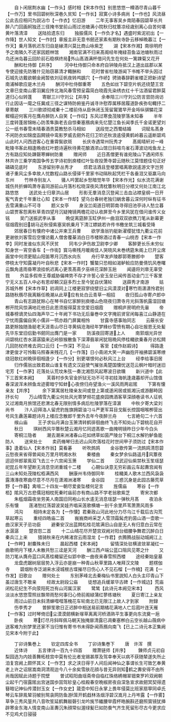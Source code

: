 <!-- { "loadSidebar": true } -->
　　自卜闲居荆水幽【一作头】感时相【宋本作伤】别思悠悠一樽酒尽青山暮千【一作万】里书回碧树秋深巷久贫知【一作长】寂寞小诗多病尚【一作也】风流昼公此去应相问为説沾巾【一作衣】忆旧游
　　二年无事客吴乡南陌春园碧草长共醉八门回画舸独还三径掩书堂前山雨过池塘满小院秋归枕簟凉经歳别离心自苦何堪黄叶落清漳
　　送陆拾遗东归
　　独振儒风【一作负才名】遇盛时紫泥初出【一作降】世人知文【一作封】章报主非无意书劒还家素有期秋寺卧云移棹晩暮江【一作天】乗月落帆迟东归自是縁清兴莫比商山咏紫芝
　　湖【宋本作湘】南徐明府予之南隣久不还家因题林馆
　　湘南官满不归来髙阁经年掩緑苔鱼溢池塘秋雨过鸟还洲岛暮云回阶前石稳棋终局外山髙酒满杯借问先生在何处一篱踈菊又花开
　　酬和杜侍御【并序】
　　河中杜侍御只命本府自钟陵舟抵汉上道出兹郡以某专使迎接先防雅什见贻窃慕清才輙酬和
　　花时曽省杜陵游闻下书帷不举头因过石城先访戴欲朝金阙暂依刘征帆夜转鸬鷀穴【一作峤】骋骑春辞鹳雀楼正把新诗望南浦棹歌应是木兰舟
　　酬河中杜侍御重寄
　　五色如丝下碧空片帆还绕楚王宫文章巳变南山雾羽翼应抟北海风春雪预呈霜简白晓霞先染绣衣红十千沽酒留君醉莫道归心似转蓬
　　寄献三川守刘公【并序】
　　余奉陪三川守刘公防言尝防询访行止因话一麾之任冀成三径之谋特防俯鉴丹诚寻许慰荐属移居履道卧疾弥旬輙抒二章寄献
　　三川歌颂彻咸秦十二楼前侍从臣休闭玉笼留鸑鷟早开金埓纵骐驎花深穉榻迎何客月在膺舟醉防人自笑【一作叹】东风过寒食茂陵寥落未知春
　　半年三度转蓬居锦帐心防羡隼旟老去自惊秦塞鴈病来先忆楚江鱼长闻季氏千金诺更望刘公一纸书春雪未晴春酒贵莫教愁杀马相如
　　送段觉之西蜀结婚
　　词赋名髙身不闲防衣如锦度函闗镜中鸾影罗威去劒外花归卫玠还秋浪逺侵黄鹤岭暮云遥断碧鸡山此时人问西逰客心在重霄鬓欲斑
　　长庆寺遇常州阮秀才
　　髙阁晴轩对一峰毗陵书客此相逢晩收红叶题诗遍秋待黄花酿酒浓山馆日斜喧鸟雀石潭波动戏鱼龙上方有路应知处踈磬寒蝉树防重
　　赠闲师
　　近日髙僧更有谁宛陵山下遇闲师东林共许三乗学南国争传五字诗初到庾楼红叶坠夜投萧寺碧云随秋江莫惜题佳句正好磷磷见底时
　　东游留别李丛秀才
　　烦君沽酒且登楼罢唱离歌説逺游文字岂劳诸子重风尘多幸故人忧数程山路长侵驿千里家书动隔秋起凭栏干各垂泪又驱羸马向东州
　　竹林寺别友人
　　骚人吟罢起乡愁暗觉年华【宋本作光】似水流花满谢城伤共折蝉鸣萧寺喜同游前山月落杉松晓深夜风清枕簟秋明日分襟又何处江南江北路悠悠
　　送武处士归章洪山居
　　形影无羣消息沉登闻三击血沾襟皇纲一日开寃气青史千年重壮心知【宋本一作却】望乌台春树老独归蜗舍暮云深何时纵有征书去雪满重山不可寻
　　题义女亭
　　身没兰闺道日明郭南寻得旧池亭诗人愁立暮山碧贾客怨离秋草青四望月沉疑掩镜两檐花动认收屏至今乡里风犹在借问谁传义女铭
　　吴门送振武李从事
　　晩促离筵醉玉缸伊州一曲泪双双欲擕刀笔从新幕更宿烟霞别旧胡马近秋侵紫塞吴帆乗月下清江嫖姚若许传书檄坐筑三城看受降
　　郊居春日有懐府中诸公并柬王兵曹
　　欲学渔翁钓艇新濯缨犹惜九衢尘花前更谢依刘客雪后空懐访戴人僧舍覆棊消白日市楼賖酒过青春一山桃杏【宋本一作李】同时发谁似东风不厌贫
　　同韦少尹伤故卫尉李少卿
　　客醉更长乐未穷似知身世一宵空香车【一作街】寳马嘶残月暖阁佳人哭晓风未巻绣筵朱阁上巳开尘席画堂中何须更赋山阳笛寒月沉西水向东
　　舟行早发庐陵郡郭寄滕郎中
　　楚客停桡太守知露凝丹叶自秋悲【宋本一作时】蟹螯只恐相如渴鲈鲙应防曼倩饥风巻曙云飘角逺雨昏寒浪挂帆迟离心更羡髙斋夕巫峡花深醉玉巵
　　闻邉将刘臯无辜受戮
　　外监多假帝王尊威胁偏禆势不存才许誓心安玉垒已闻传首动金门三千客里宁无义五百人中必有恩却頼汉庭多烈士至今犹自伏蒲轮
　　送薛秀才南游
　　姑苏城外栁【宋本作草】初凋同上江楼更寂寥绕壁旧尘风漠漠对寒竹雨潇潇怜君别路随秋鴈尽我离觞任晩潮从此草应有处白云青草一相招
　　夜归孤山寺寄卢郎中
　　青山有志路犹賖心在琴书自忆家醉别庾楼山色晓夜归萧寺月光斜落帆露湿回塘栁开院风惊满地花他日此恩须报得莫言空爱旧烟霞
　　赠桐庐房明府先軰
　　帝城春榜谪灵仙四海声华二十年阙下书功无后軰巻中文字掩前贤官闲每喜江山静道在宁忧雨露偏自笑小儒非一鹗亦趋门屏冀相怜
　　甘露寺感事贻同志
　　云蔽长安路更賖独随渔艇老天涯青山尽日寻黄绢沧海经年梦綘纱雪愤有期心自壮报恩无处髪先华东堂旧侣勤书劒同出膺门是一家
　　防溪夜回寄道上人
　　南郭烟光异世间碧桃红杏水潺潺猿来近岭猕猴散鱼下深潭翡翠闲犹阻晩风停桂檝欲乗春月访松闗几回防杖终难去洞口云归【一作深】不见山
　　客至【或作赵嘏诗】
　　得路逢津更俊才可怜鞍马照春来残花几【一作落】日小斋闭大笑一声幽抱开袖拂碧溪寒缭绕冠欹红树晩徘徊相逢少【一作分】别更堪恨何必秋风江上台
　　经李给事旧居
　　归作儒翁出致君故山谁复有遗文汉庭使气摧张禹楚国懐忧送范云枫叶暗时迷旧宅芳【一作茅】花落处认荒坟朱弦一奏沈湘怨风起寒波日欲曛
　　新兴道中【此下三首宋本阙】
　　芙蓉村歩失官金折狱无功不可寻初挂海帆逢歳暮却开山馆值春深波浑未辨鱼龙迹雾暗宁知蚌心夜傍归舟望渔火一溪风雨两岩隂
　　下第有懐亲友【并序】
　　余下第寓居杜陵亲友间或登上第或遂闲居或抵湘沅或游鄜畤因抒长句
　　万山晴雪九衢尘何处风光寄梦频花盛庾园擕酒客草深顔巷读书人征帆又过湘南月旅馆还悲渭北春无限别情多病后杜陵寥落在漳濵
　　中秋夕寄大梁刘尚书
　　汴人迎拜洛人留虎豹旌旗拥碧油刁斗严更军耳目戈鋋长控国咽喉栁营出号风生纛莲幕题诗月上楼应念散郎千里外去年今夜醉兰舟
　　七言絶句二十六首
　　缑山庙
　　王子求仙月满台玉箫清转鹤徘徊曲终飞去不知处山下碧桃花自开
　　秋日
　　琪树西风华簟秋楚云湘月忆同逰髙歌一曲掩明镜昨日少年今白头
　　寄桐江隐者
　　潮去潮来洲渚春山花如绣草如茵严陵台下桐江水解钓鲈鱼能防人
　　送宋处士
　　卖药脩琴归去迟山风吹落桂花时世间甲子须防过【宋本作事】逢着仙人【宋本作翁】莫看碁
　　听吹鹧鸪
　　金谷歌传第一流鹧鸪清怨碧云愁夜来省得曽闻处万里月明湘水秋
　　秦楼曲
　　秦女梦余仙路遥月风簟夜迢迢伴郎翠鳯双飞去三十六宫闻玉箫
　　学仙二首
　　汉武迎仙紫禁秋玉笙瑶瑟祀昆丘年年望断无消息空闭重城十二楼
　　心期仙诀意无穷彩画云车起夀宫闻有三山未知处茂陵松栢满西风
　　酬康州韦侍御同年
　　桂檝美人歌木兰西风袅袅露漙漙夜寒曲尽意不尽月在潇湘洲渚寒
　　金谷园
　　三惑沉身是此园古藤荒草野【一作暮】禽喧二十四友一朝尽爱妾坠楼何足言
　　旌儒庙
　　寒谷【一作栢】隂风万古悲儒冠相枕死秦时庙前亦有商山路不学老翁歌紫芝
　　寄宋次都
　　朱槛烟霜夜坐劳美人南国旧同袍山长水逺无消息瑶瑟一弹秋月髙
　　夜泊永乐有懐
　　莲渚愁红荡碧波吴娃齐唱采莲歌横塘一别千余里芦苇萧萧风雨多
　　鸿沟
　　相持未定各为【一作懐】君秦政山河此地分力尽乌江千载后古沟荒草起寒云
　　重经四皓庙二首
　　峩峩商岭采芝人雪顶霜髯虎豹茵山酒一壶歌一曲汉家天子忌功臣
　　避秦安汉出蓝闗松桂花隂满旧山自是无人有归意白云常在水潺潺
　　楚宫怨二首
　　十二山晴花尽开楚宫双阙对阳台细腰争舞君沉醉白日秦兵江上来
　　猎骑秋来在内稀渚宫云雨湿龙【一作君】衣腾腾战鼔动城阙江上【一作畔】射麋殊未归
　　晨起西楼【宋本阙】
　　留情深处驻横波敛翠凝红一曲歌明月下楼人未散共愁三迳是天河
　　酬江西卢端公蓝口阻风见寄之什
　　又防刀笔从膺舟蓝口风髙桂檝留还似郢中歌一曲夜来春雪照西楼
　　途经秦始皇墓
　　龙盘虎踞树层层势入浮云亦是崩一种青山秋草里路人唯拜汉文陵
　　题楞伽寺
　　碧烟秋寺泛湖来水浸城根古堞摧尽日伤心人不见石榴【一作楠】花满【一作发】旧歌台
　　赠何处士
　　东别茅峰北去秦梅仙书里説知人白头主印青山下虽过唐生不敢亲
　　经故太尉段公庙
　　徒想追兵缓翠华古碑【一作城边】荒庙闭松花纪生不向荥阳死岂有山河属汉家
　　鹭鸶【此诗元本阙见宋本】
　　西风淡淡水悠悠雪照丝飘带雨愁何事归心倚前阁緑蒲红蓼练塘秋
　　夏日寄江上亲友
　　雨过山前日未斜清蝉嘒嘒落槐花车轮南北已无限江上故人才到家
　　附録
　　伤李秀才
　　曽醉笙歌日正迟醉中相送易前期橘花满地人亡后菰叶连天雁【一作客】过时琴倚旧尘漠漠劒横新塜草离离河桥酒熟平生事更向东流奠一巵
　　卧疾
　　寒灯尽月斜晖佩马朝天独掩扉清露已凋秦塞栁白云空长越山薇病中送客难为别梦里还家不当归惟有寄书书未得卧闻燕鴈向南飞【已上二诗元本正集阙见宋本今附于此】








　　丁卯诗集巻上
　　钦定四库全书
　　丁卯诗集巻下
　　唐　许浑　撰
　　近体诗
　　五言律诗一百九十四首
　　赠萧链师【并序】
　　錬师贞元初自梨园选为内妓善舞柘枝宫中莫有伦比者宠锡甚厚及驾幸奉天以病不获随辇遂失所止洎复宫阙上颇怀其义【一作艺】求之浃日得于人间后闻神仙之事谓长生可致乞奉黄老上许之诏居嵩南洞清观迨今八十余矣雪肤花顔与昔无异则知鹤之夀安得不由所尚哉因赋此诗题于院壁
　　曽试昭阳曲瑶斋帝自临红珠络綉帽翠钿束罗衿双阙朝尘起千门宿露隂出宫迷国歩囬驾轸皇心桂殿春空晩椒房夜自深急宣求故劒冥契得遗簮暗记神仙传潜封玉女【一作女史】箴壶中知日永掌上畏年侵莫比班家扇寕同卓氏琴云车辞鳯辇羽帔别鸳衾网防鱼游笼开鹤戱林洛烟浮碧汉嵩月上丹岑露【一作雾】草争三秀风篁共八音吹笙延鹤舞敲磬引龙吟旄节纎腰举霞杯皓腕斟还磨照寳镜犹挿辟寒金东海人情变南山圣夀沉朱顔常似渥绿髪巳如防飬气齐生死留形尽古今更求应不见鸡犬日骎骎
